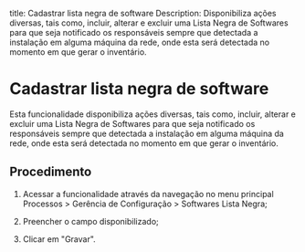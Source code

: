 title: Cadastrar lista negra de software
Description: Disponibiliza ações diversas, tais como, incluir, alterar e excluir uma Lista Negra de Softwares para que seja notificado os responsáveis sempre que detectada a instalação em alguma máquina da rede, onde esta será detectada no momento em que gerar o inventário.
# Cadastrar lista negra de software

Esta funcionalidade disponibiliza ações diversas, tais como, incluir, alterar e
excluir uma Lista Negra de Softwares para que seja notificado os responsáveis
sempre que detectada a instalação em alguma máquina da rede, onde esta será
detectada no momento em que gerar o inventário.

Procedimento
------------

1.  Acessar a funcionalidade através da navegação no menu principal Processos \>
    Gerência de Configuração \> Softwares Lista Negra;

2.  Preencher o campo disponibilizado;

3.  Clicar em "Gravar".


<!-- !!! tip "About"

    <b>Product/Version:</b> CITSmart | 9.00 &nbsp;&nbsp;
    <b>Updated:</b>01/15/2021 – Anna Martins
